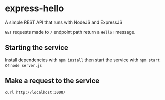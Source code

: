 # express-hello

A simple REST API that runs with NodeJS and ExpressJS

`GET` requests made to `/` endpoint path return a `Hello!` message.

## Starting the service

Install dependencies with `npm install` then start the service with `npm start` or `node server.js`

## Make a request to the service

```bash
curl http://localhost:3000/
```
